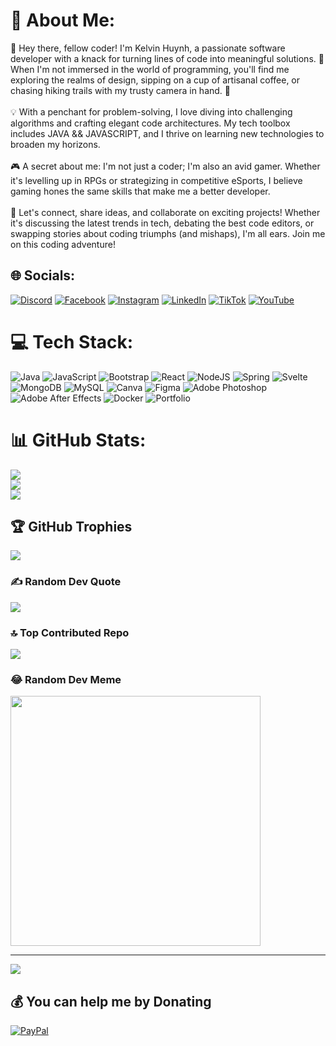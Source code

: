 # 💫 About Me:
👋 Hey there, fellow coder! I'm Kelvin Huynh, a passionate software developer with a knack for turning lines of code into meaningful solutions. 🚀 When I'm not immersed in the world of programming, you'll find me exploring the realms of design, sipping on a cup of artisanal coffee, or chasing hiking trails with my trusty camera in hand. 📸<br><br>💡 With a penchant for problem-solving, I love diving into challenging algorithms and crafting elegant code architectures. My tech toolbox includes JAVA && JAVASCRIPT, and I thrive on learning new technologies to broaden my horizons.<br><br>🎮 A secret about me: I'm not just a coder; I'm also an avid gamer. Whether it's levelling up in RPGs or strategizing in competitive eSports, I believe gaming hones the same skills that make me a better developer.<br><br>🌟 Let's connect, share ideas, and collaborate on exciting projects! Whether it's discussing the latest trends in tech, debating the best code editors, or swapping stories about coding triumphs (and mishaps), I'm all ears. Join me on this coding adventure!


## 🌐 Socials:
[![Discord](https://img.shields.io/badge/Discord-%237289DA.svg?logo=discord&logoColor=white)](https://discord.gg/https://discord.gg/GzfFhuahMy) [![Facebook](https://img.shields.io/badge/Facebook-%231877F2.svg?logo=Facebook&logoColor=white)](https://facebook.com/https://www.facebook.com/KelvinHuynh97/) [![Instagram](https://img.shields.io/badge/Instagram-%23E4405F.svg?logo=Instagram&logoColor=white)](https://instagram.com/https://www.instagram.com/kelvinnn_huynh/) [![LinkedIn](https://img.shields.io/badge/LinkedIn-%230077B5.svg?logo=linkedin&logoColor=white)](https://linkedin.com/in/https://www.linkedin.com/in/huynh-t-1186a313b/) [![TikTok](https://img.shields.io/badge/TikTok-%23000000.svg?logo=TikTok&logoColor=white)](https://tiktok.com/@https://www.tiktok.com/@kelvin_huynhh) [![YouTube](https://img.shields.io/badge/YouTube-%23FF0000.svg?logo=YouTube&logoColor=white)](https://youtube.com/@https://www.youtube.com/channel/UCua8SKTrzYijNHusu4Z-DIQ) 

# 💻 Tech Stack:
![Java](https://img.shields.io/badge/java-%23ED8B00.svg?style=for-the-badge&logo=java&logoColor=white) ![JavaScript](https://img.shields.io/badge/javascript-%23323330.svg?style=for-the-badge&logo=javascript&logoColor=%23F7DF1E) ![Bootstrap](https://img.shields.io/badge/bootstrap-%23563D7C.svg?style=for-the-badge&logo=bootstrap&logoColor=white) ![React](https://img.shields.io/badge/react-%2320232a.svg?style=for-the-badge&logo=react&logoColor=%2361DAFB) ![NodeJS](https://img.shields.io/badge/node.js-6DA55F?style=for-the-badge&logo=node.js&logoColor=white) ![Spring](https://img.shields.io/badge/spring-%236DB33F.svg?style=for-the-badge&logo=spring&logoColor=white) ![Svelte](https://img.shields.io/badge/svelte-%23f1413d.svg?style=for-the-badge&logo=svelte&logoColor=white) ![MongoDB](https://img.shields.io/badge/MongoDB-%234ea94b.svg?style=for-the-badge&logo=mongodb&logoColor=white) ![MySQL](https://img.shields.io/badge/mysql-%2300f.svg?style=for-the-badge&logo=mysql&logoColor=white) ![Canva](https://img.shields.io/badge/Canva-%2300C4CC.svg?style=for-the-badge&logo=Canva&logoColor=white) 	![Figma](https://img.shields.io/badge/figma-%23F24E1E.svg?style=for-the-badge&logo=figma&logoColor=white) ![Adobe Photoshop](https://img.shields.io/badge/adobephotoshop-%2331A8FF.svg?style=for-the-badge&logo=adobephotoshop&logoColor=white) ![Adobe After Effects](https://img.shields.io/badge/Adobe%20After%20Effects-9999FF.svg?style=for-the-badge&logo=Adobe%20After%20Effects&logoColor=white) ![Docker](https://img.shields.io/badge/docker-%230db7ed.svg?style=for-the-badge&logo=docker&logoColor=white) ![Portfolio](https://img.shields.io/badge/Portfolio-%23000000.svg?style=for-the-badge&logo=firefox&logoColor=#FF7139)
# 📊 GitHub Stats:
![](https://github-readme-stats.vercel.app/api?username=KelvinHuynh&theme=react&hide_border=false&include_all_commits=false&count_private=false)<br/>
![](https://github-readme-streak-stats.herokuapp.com/?user=KelvinHuynh&theme=react&hide_border=false)<br/>
![](https://github-readme-stats.vercel.app/api/top-langs/?username=KelvinHuynh&theme=react&hide_border=false&include_all_commits=false&count_private=false&layout=compact)

## 🏆 GitHub Trophies
![](https://github-profile-trophy.vercel.app/?username=KelvinHuynh&theme=radical&no-frame=false&no-bg=true&margin-w=4)

### ✍️ Random Dev Quote
![](https://quotes-github-readme.vercel.app/api?type=horizontal&theme=radical)

### 🔝 Top Contributed Repo
![](https://github-contributor-stats.vercel.app/api?username=KelvinHuynh&limit=5&theme=dark&combine_all_yearly_contributions=true)

### 😂 Random Dev Meme
<img src='https://randommeme-five.vercel.app/' style="height: 400px;"/>

---
[![](https://visitcount.itsvg.in/api?id=KelvinHuynh&icon=2&color=0)](https://visitcount.itsvg.in)

  ## 💰 You can help me by Donating
  [![PayPal](https://img.shields.io/badge/PayPal-00457C?style=for-the-badge&logo=paypal&logoColor=white)](https://paypal.me/paypal.me/ThienPhu03) 

  
<!-- Proudly created with GPRM ( https://gprm.itsvg.in ) -->

